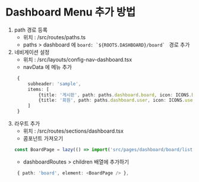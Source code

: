   # Dashboard Menu 추가 방법

1. path 경로 등록
   - 위치 : /src/routes/paths.ts
   - paths > dashboard 에  ```board: `${ROOTS.DASHBOARD}/board` ``` 경로 추가
2. 네비게이션 설정
   - 위치 : /src/layouts/config-nav-dashboard.tsx
   - navData 에 메뉴 추가
   ```typescript
    {
        subheader: 'sample',
        items: [
            {title: '게시판', path: paths.dashboard.board, icon: ICONS.blank},
            {title: '회원', path: paths.dashboard.user, icon: ICONS.user},
        ]
    }
   ```
3. 라우트 추가
   - 위치 : /src/routes/sections/dashboard.tsx
   - 콤포넌트 가져오기
   ```typescript
   const BoardPage = lazy(() => import('src/pages/dashboard/board/list'));
   ```
   - dashboardRoutes > children 배열에 추가하기
   ```typescript
    { path: 'board', element: <BoardPage /> },
   ```
